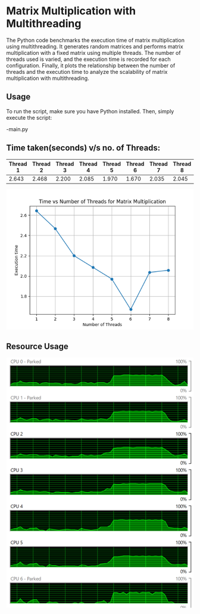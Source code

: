 # Matrix Multiplication with Multithreading

The Python code benchmarks the execution time of matrix multiplication using multithreading. It generates random matrices and performs matrix multiplication with a fixed matrix using multiple threads. The number of threads used is varied, and the execution time is recorded for each configuration. Finally, it plots the relationship between the number of threads and the execution time to analyze the scalability of matrix multiplication with multithreading.

## Usage

To run the script, make sure you have Python installed. Then, simply execute the script:

-main.py

## Time taken(seconds) v/s no. of Threads:

| Thread 1 | Thread 2 | Thread 3 | Thread 4 | Thread 5 | Thread 6 | Thread 7 | Thread 8 |
|----------|----------|----------|----------|----------|----------|----------|----------|
| 2.643     | 2.468     | 2.200    | 2.085    | 1.970    | 1.670    | 2.035    | 2.045     |


![Image Description](img.png)

## Resource Usage

![alt text](Resource_Usage.png)

